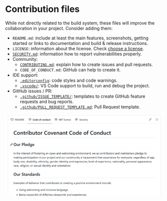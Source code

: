 # Contribution files

While not directly related to the build system, these files will improve the
collaboration in your project. Consider adding them:

- `README.md`: include at least the main features, screenshots, getting started
  or links to documentation and build & release instructions.
- `LICENSE`: information about the license. Check
  [choose a license](https://choosealicense.com/).
- [`SECURITY.md`](https://github.com/pleonex/template-csharp/blob/main/SECURITY.md):
  information how to report vulnerabilities properly.
- Community:
  - [`CONTRIBUTING.md`](https://github.com/pleonex/template-csharp/blob/main/CONTRIBUTING.md):
    explain how to create issues and pull requests.
  - `CODE_OF_CONDUCT.md`: GitHub can help to create it.
- IDE support:
  - [`.editorconfig`](https://github.com/pleonex/template-csharp/blob/main/.editorconfig):
    code styles and code warnings.
  - [`.vscode/`](https://github.com/pleonex/template-csharp/tree/main/.vscode):
    VS Code support to build, run and debug the project.
- GitHub issues / PR:
  - [`.github/ISSUE_TEMPLATE/`](https://github.com/pleonex/template-csharp/tree/main/.github/ISSUE_TEMPLATE):
    templates to create GitHub feature requests and bug reports.
  - [`.github/PULL_REQUEST_TEMPLATE.md`](https://github.com/pleonex/template-csharp/blob/main/.github/pull_request_template.md):
    Pull Request template.

![code of conduct preview](./images/code-conduct-preview.png)
